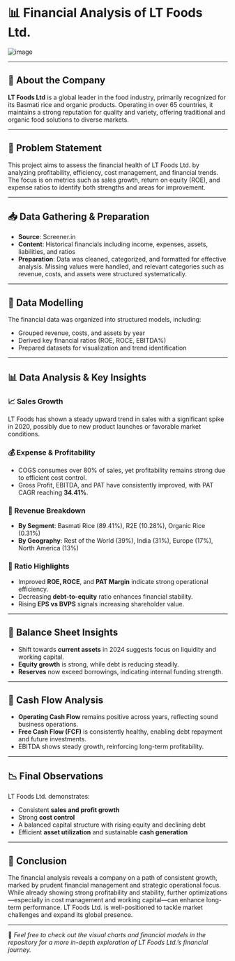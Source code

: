 # 📊 Financial Analysis of LT Foods Ltd.

![image](https://github.com/user-attachments/assets/cb33c0b6-2bbb-448d-9e44-f1630a93ef9a)

---

## 📌 About the Company

**LT Foods Ltd** is a global leader in the food industry, primarily recognized for its Basmati rice and organic products. Operating in over 65 countries, it maintains a strong reputation for quality and variety, offering traditional and organic food solutions to diverse markets.

---

## 🧩 Problem Statement

This project aims to assess the financial health of LT Foods Ltd. by analyzing profitability, efficiency, cost management, and financial trends. The focus is on metrics such as sales growth, return on equity (ROE), and expense ratios to identify both strengths and areas for improvement.

---

## 📥 Data Gathering & Preparation

- **Source**: Screener.in  
- **Content**: Historical financials including income, expenses, assets, liabilities, and ratios  
- **Preparation**: Data was cleaned, categorized, and formatted for effective analysis. Missing values were handled, and relevant categories such as revenue, costs, and assets were structured systematically.

---

## 📐 Data Modelling

The financial data was organized into structured models, including:

- Grouped revenue, costs, and assets by year
- Derived key financial ratios (ROE, ROCE, EBITDA%)
- Prepared datasets for visualization and trend identification

---

## 📊 Data Analysis & Key Insights

### 📈 Sales Growth  
LT Foods has shown a steady upward trend in sales with a significant spike in 2020, possibly due to new product launches or favorable market conditions.

### 💰 Expense & Profitability
- COGS consumes over 80% of sales, yet profitability remains strong due to efficient cost control.
- Gross Profit, EBITDA, and PAT have consistently improved, with PAT CAGR reaching **34.41%**.

### 🧾 Revenue Breakdown
- **By Segment**: Basmati Rice (89.41%), R2E (10.28%), Organic Rice (0.31%)
- **By Geography**: Rest of the World (39%), India (31%), Europe (17%), North America (13%)

### 🧮 Ratio Highlights
- Improved **ROE, ROCE**, and **PAT Margin** indicate strong operational efficiency.
- Decreasing **debt-to-equity** ratio enhances financial stability.
- Rising **EPS vs BVPS** signals increasing shareholder value.

---

## 📄 Balance Sheet Insights

- Shift towards **current assets** in 2024 suggests focus on liquidity and working capital.
- **Equity growth** is strong, while debt is reducing steadily.
- **Reserves** now exceed borrowings, indicating internal funding strength.

---

## 💸 Cash Flow Analysis

- **Operating Cash Flow** remains positive across years, reflecting sound business operations.
- **Free Cash Flow (FCF)** is consistently healthy, enabling debt repayment and future investments.
- EBITDA shows steady growth, reinforcing long-term profitability.

---

## 📉 Final Observations

LT Foods Ltd. demonstrates:
- Consistent **sales and profit growth**
- Strong **cost control**
- A balanced capital structure with rising equity and declining debt
- Efficient **asset utilization** and sustainable **cash generation**

---

## 🧠 Conclusion

The financial analysis reveals a company on a path of consistent growth, marked by prudent financial management and strategic operational focus. While already showing strong profitability and stability, further optimizations—especially in cost management and working capital—can enhance long-term performance. LT Foods Ltd. is well-positioned to tackle market challenges and expand its global presence.

---

📁 *Feel free to check out the visual charts and financial models in the repository for a more in-depth exploration of LT Foods Ltd.’s financial journey.*
